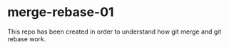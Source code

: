# merge-rebase-01
This repo has been created in order to understand how git merge and git rebase work.
